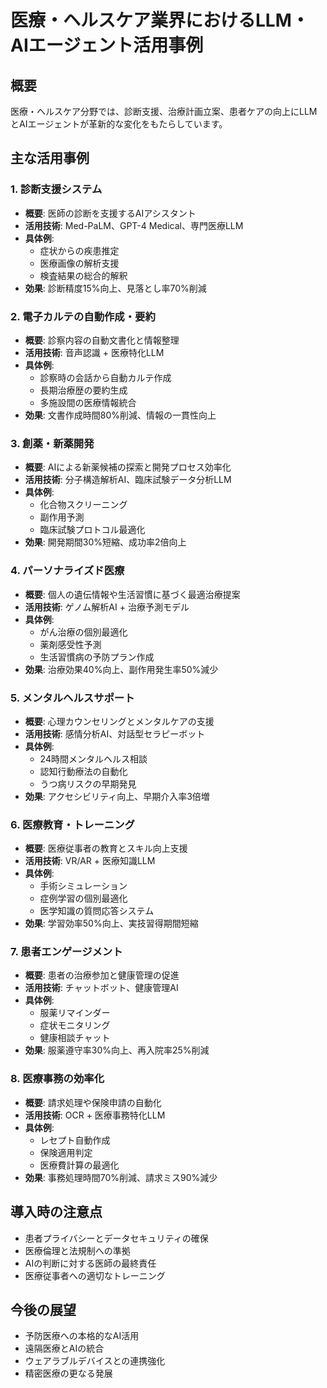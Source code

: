 # 医療・ヘルスケア業界におけるLLM・AIエージェント活用事例

## 概要
医療・ヘルスケア分野では、診断支援、治療計画立案、患者ケアの向上にLLMとAIエージェントが革新的な変化をもたらしています。

## 主な活用事例

### 1. 診断支援システム
- **概要**: 医師の診断を支援するAIアシスタント
- **活用技術**: Med-PaLM、GPT-4 Medical、専門医療LLM
- **具体例**:
  - 症状からの疾患推定
  - 医療画像の解析支援
  - 検査結果の総合的解釈
- **効果**: 診断精度15%向上、見落とし率70%削減

### 2. 電子カルテの自動作成・要約
- **概要**: 診察内容の自動文書化と情報整理
- **活用技術**: 音声認識 + 医療特化LLM
- **具体例**:
  - 診察時の会話から自動カルテ作成
  - 長期治療歴の要約生成
  - 多施設間の医療情報統合
- **効果**: 文書作成時間80%削減、情報の一貫性向上

### 3. 創薬・新薬開発
- **概要**: AIによる新薬候補の探索と開発プロセス効率化
- **活用技術**: 分子構造解析AI、臨床試験データ分析LLM
- **具体例**:
  - 化合物スクリーニング
  - 副作用予測
  - 臨床試験プロトコル最適化
- **効果**: 開発期間30%短縮、成功率2倍向上

### 4. パーソナライズド医療
- **概要**: 個人の遺伝情報や生活習慣に基づく最適治療提案
- **活用技術**: ゲノム解析AI + 治療予測モデル
- **具体例**:
  - がん治療の個別最適化
  - 薬剤感受性予測
  - 生活習慣病の予防プラン作成
- **効果**: 治療効果40%向上、副作用発生率50%減少

### 5. メンタルヘルスサポート
- **概要**: 心理カウンセリングとメンタルケアの支援
- **活用技術**: 感情分析AI、対話型セラピーボット
- **具体例**:
  - 24時間メンタルヘルス相談
  - 認知行動療法の自動化
  - うつ病リスクの早期発見
- **効果**: アクセシビリティ向上、早期介入率3倍増

### 6. 医療教育・トレーニング
- **概要**: 医療従事者の教育とスキル向上支援
- **活用技術**: VR/AR + 医療知識LLM
- **具体例**:
  - 手術シミュレーション
  - 症例学習の個別最適化
  - 医学知識の質問応答システム
- **効果**: 学習効率50%向上、実技習得期間短縮

### 7. 患者エンゲージメント
- **概要**: 患者の治療参加と健康管理の促進
- **活用技術**: チャットボット、健康管理AI
- **具体例**:
  - 服薬リマインダー
  - 症状モニタリング
  - 健康相談チャット
- **効果**: 服薬遵守率30%向上、再入院率25%削減

### 8. 医療事務の効率化
- **概要**: 請求処理や保険申請の自動化
- **活用技術**: OCR + 医療事務特化LLM
- **具体例**:
  - レセプト自動作成
  - 保険適用判定
  - 医療費計算の最適化
- **効果**: 事務処理時間70%削減、請求ミス90%減少

## 導入時の注意点
- 患者プライバシーとデータセキュリティの確保
- 医療倫理と法規制への準拠
- AIの判断に対する医師の最終責任
- 医療従事者への適切なトレーニング

## 今後の展望
- 予防医療への本格的なAI活用
- 遠隔医療とAIの統合
- ウェアラブルデバイスとの連携強化
- 精密医療の更なる発展